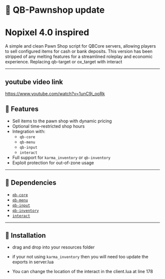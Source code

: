 # 🏪 QB-Pawnshop update

# Nopixel 4.0 inspired  
A simple and clean Pawn Shop script for QBCore servers, allowing players to sell configured items for cash or bank deposits. This version has been stripped of any melting features for a streamlined roleplay and economic experience.
Replacing qb-target or ox_target with interact

---
## youtube video link

https://www.youtube.com/watch?v=1unC9j_ooRk


## 🔧 Features

- Sell items to the pawn shop with dynamic pricing
- Optional time-restricted shop hours
- Integration with:
  - `qb-core`
  - `qb-menu`
  - `qb-input`
  - `interact`
- Full support for `karma_inventory` or `qb-inventory`
- Exploit protection for out-of-zone usage
---

## 🧩 Dependencies

- [`qb-core`](https://github.com/qbcore-framework/qb-core)
- [`qb-menu`](https://github.com/qbcore-framework/qb-menu)
- [`qb-input`](https://github.com/qbcore-framework/qb-input)
- [`qb-inventory`](https://github.com/qbcore-framework/qb-inventory)
- [`interact`](https://github.com/darktrovx/interact)

---

## 📁 Installation

- drag and drop into your resources folder

- if your not using `karma_inventory` then you will need too update the exports in server.lua 

- You can change the location of the interact in the client.lua at line 178

